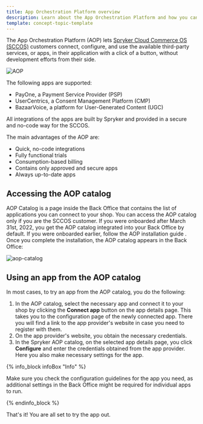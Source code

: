 ```yaml
---
title: App Orchestration Platform overview
description: Learn about the App Orchestration Platform and how you can use it.
template: concept-topic-template
---
```


The App Orchestration Platform (AOP) lets [Spryker Cloud Commerce OS (SCCOS)](/docs/cloud/dev/spryker-cloud-commerce-os/getting-started-with-the-spryker-cloud-commerce-os.html) customers connect, configure, and use the available third-party services, or apps, in their application with a click of a button, without development efforts from their side.

![AOP](https://spryker.s3.eu-central-1.amazonaws.com/docs/aop/app-orchestration-platform-overview/aop.png)

The following apps are supported:

- PayOne, a Payment Service Provider (PSP)
- UserCentrics, a Consent Management Platform (CMP)
- BazaarVoice, a platform for User-Generated Content (UGC)

<!---Add links to the general apps descriptions, once available-->

All integrations of the apps are built by Spryker and provided in a secure and no-code way for the SCCOS.

The main advantages of the AOP are:

- Quick, no-code integrations
- Fully functional trials
- Consumption-based billing
- Contains only approved and secure apps
- Always up-to-date apps

## Accessing the AOP catalog

AOP Catalog is a page inside the Back Office that contains the list of applications you can connect to your shop. 
You can access the AOP catalog only if you are the SCCOS customer. If you were onboarded after March 31st, 2022, you get the AOP catalog integrated into your Back Office by default. If you were onboarded earlier, follow the AOP installation guide <!---LINK once available-->. Once you complete the installation, the AOP catalog appears in the Back Office:

![aop-catalog](https://spryker.s3.eu-central-1.amazonaws.com/docs/aop/app-orchestration-platform-overview/aop-catalog.png)

## Using an app from the AOP catalog

In most cases, to try an app from the AOP catalog, you do the following:

1. In the AOP catalog, select the necessary app and connect it to your shop by clicking the **Connect app** button on the app details page. This takes you to the configuration page of the newly connected app. There you will find a link to the app provider's website in case you need to register with them.
2. On the app provider's website, you obtain the necessary credentials.
3. In the Spryker AOP catalog, on the selected app details page, you click **Configure** and enter the credentials obtained from the app provider. Here you also make necessary settings for the app.

{% info_block infoBox "Info" %}

Make sure you check the configuration guidelines<!---LINK--> for the app you need, as additional settings in the Back Office might be required for individual apps to run.

{% endinfo_block %}

That's it! You are all set to try the app out. 

